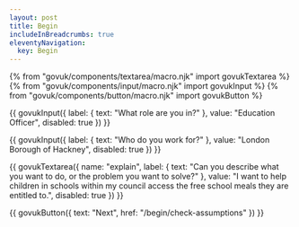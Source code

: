 ```yaml
---
layout: post
title: Begin
includeInBreadcrumbs: true
eleventyNavigation:
  key: Begin
---
```


{% from "govuk/components/textarea/macro.njk" import govukTextarea %}
{% from "govuk/components/input/macro.njk" import govukInput %}
{% from "govuk/components/button/macro.njk" import govukButton %}

{{ govukInput({
  label: {
    text: "What role are you in?"
  },
  value: "Education Officer",
  disabled: true
}) }}

{{ govukInput({
  label: {
    text: "Who do you work for?"
  },
  value: "London Borough of Hackney",
  disabled: true
}) }}

{{ govukTextarea({
  name: "explain",
  label: {
    text: "Can you describe what you want to do, or the problem you want to solve?"
  },
  value: "I want to help children in schools within my council access the free school meals they are entitled to.",
  disabled: true
}) }}

{{ govukButton({
  text: "Next",
  href: "/begin/check-assumptions"
}) }}
